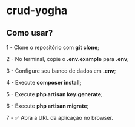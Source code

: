 # crud-yogha
 
## Como usar?

1 - Clone o repositório com __git clone__;

2 - No terminal, copie o __.env.example__ para __.env__;

3 - Configure seu banco de dados em __.env__;

4 - Execute __composer install__;

5 - Execute __php artisan key:generate__;

6 - Execute __php artisan migrate__;

7 - ✅ Abra a URL da aplicação no browser.
